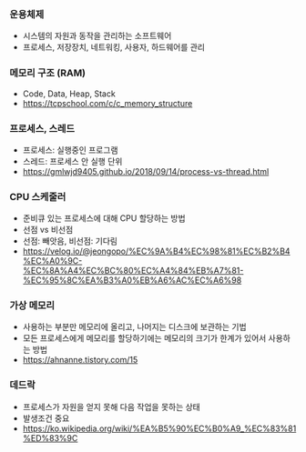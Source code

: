 ### 운용체제
- 시스템의 자원과 동작을 관리하는 소프트웨어
- 프로세스, 저장장치, 네트워킹, 사용자, 하드웨어를 관리
### 메모리 구조 (RAM)
- Code, Data, Heap, Stack
- https://tcpschool.com/c/c_memory_structure
### 프로세스, 스레드
- 프로세스: 실행중인 프로그램
- 스레드: 프로세스 안 실행 단위
- https://gmlwjd9405.github.io/2018/09/14/process-vs-thread.html
### CPU 스케줄러
- 준비큐 있는 프로세스에 대해 CPU 할당하는 방법
- 선점 vs 비선점
- 선점: 빼앗음, 비선점: 기다림
- https://velog.io/@jeongopo/%EC%9A%B4%EC%98%81%EC%B2%B4%EC%A0%9C-%EC%8A%A4%EC%BC%80%EC%A4%84%EB%A7%81-%EC%95%8C%EA%B3%A0%EB%A6%AC%EC%A6%98
### 가상 메모리
- 사용하는 부분만 메모리에 올리고, 나머지는 디스크에 보관하는 기법
- 모든 프로세스에게 메모리를 할당하기에는 메모리의 크기가 한계가 있어서 사용하는 방법
- https://ahnanne.tistory.com/15
### 데드락
- 프로세스가 자원을 얻지 못해 다음 작업을 못하는 상태
- 발생조건 중요
- https://ko.wikipedia.org/wiki/%EA%B5%90%EC%B0%A9_%EC%83%81%ED%83%9C
